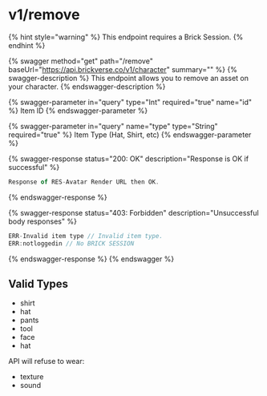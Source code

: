 # v1/remove

{% hint style="warning" %}
This endpoint requires a Brick Session.
{% endhint %}

{% swagger method="get" path="/remove" baseUrl="https://api.brickverse.co/v1/character" summary="" %}
{% swagger-description %}
This endpoint allows you to remove an asset on your character.
{% endswagger-description %}

{% swagger-parameter in="query" type="Int" required="true" name="id" %}
Item ID
{% endswagger-parameter %}

{% swagger-parameter in="query" name="type" type="String" required="true" %}
Item Type (Hat, Shirt, etc)
{% endswagger-parameter %}

{% swagger-response status="200: OK" description="Response is OK if successful" %}
```javascript
Response of RES-Avatar Render URL then OK.
```
{% endswagger-response %}

{% swagger-response status="403: Forbidden" description="Unsuccessful body responses" %}
```javascript
ERR-Invalid item type // Invalid item type.
ERR:notloggedin // No BRICK SESSION
```
{% endswagger-response %}
{% endswagger %}

## Valid Types

* shirt
* hat
* pants
* tool
* face
* hat

API will refuse to wear:

* texture
* sound

